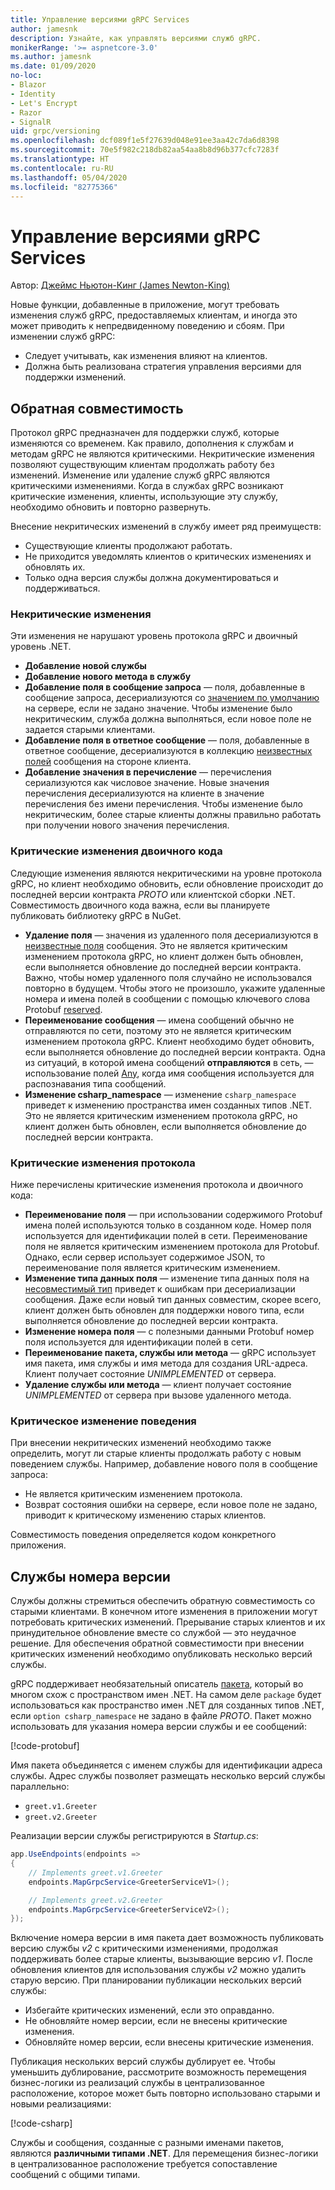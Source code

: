 ```yaml
---
title: Управление версиями gRPC Services
author: jamesnk
description: Узнайте, как управлять версиями служб gRPC.
monikerRange: '>= aspnetcore-3.0'
ms.author: jamesnk
ms.date: 01/09/2020
no-loc:
- Blazor
- Identity
- Let's Encrypt
- Razor
- SignalR
uid: grpc/versioning
ms.openlocfilehash: dcf089f1e5f27639d048e91ee3aa42c7da6d8398
ms.sourcegitcommit: 70e5f982c218db82aa54aa8b8d96b377cfc7283f
ms.translationtype: HT
ms.contentlocale: ru-RU
ms.lasthandoff: 05/04/2020
ms.locfileid: "82775366"
---
```

# <a name="versioning-grpc-services"></a>Управление версиями gRPC Services

Автор: [Джеймс Ньютон-Кинг (James Newton-King)](https://twitter.com/jamesnk)

Новые функции, добавленные в приложение, могут требовать изменения служб gRPC, предоставляемых клиентам, и иногда это может приводить к непредвиденному поведению и сбоям. При изменении служб gRPC:

* Следует учитывать, как изменения влияют на клиентов.
* Должна быть реализована стратегия управления версиями для поддержки изменений.

## <a name="backwards-compatibility"></a>Обратная совместимость

Протокол gRPC предназначен для поддержки служб, которые изменяются со временем. Как правило, дополнения к службам и методам gRPC не являются критическими. Некритические изменения позволяют существующим клиентам продолжать работу без изменений. Изменение или удаление служб gRPC являются критическими изменениями. Когда в службах gRPC возникают критические изменения, клиенты, использующие эту службу, необходимо обновить и повторно развернуть.

Внесение некритических изменений в службу имеет ряд преимуществ:

* Существующие клиенты продолжают работать.
* Не приходится уведомлять клиентов о критических изменениях и обновлять их.
* Только одна версия службы должна документироваться и поддерживаться.

### <a name="non-breaking-changes"></a>Некритические изменения

Эти изменения не нарушают уровень протокола gRPC и двоичный уровень .NET.

* **Добавление новой службы**
* **Добавление нового метода в службу**
* **Добавление поля в сообщение запроса** — поля, добавленные в сообщение запроса, десериализуются со [значением по умолчанию](https://developers.google.com/protocol-buffers/docs/proto3#default) на сервере, если не задано значение. Чтобы изменение было некритическим, служба должна выполняться, если новое поле не задается старыми клиентами.
* **Добавление поля в ответное сообщение** — поля, добавленные в ответное сообщение, десериализуются в коллекцию [неизвестных полей](https://developers.google.com/protocol-buffers/docs/proto3#unknowns) сообщения на стороне клиента.
* **Добавление значения в перечисление** — перечисления сериализуются как числовое значение. Новые значения перечисления десериализуются на клиенте в значение перечисления без имени перечисления. Чтобы изменение было некритическим, более старые клиенты должны правильно работать при получении нового значения перечисления.

### <a name="binary-breaking-changes"></a>Критические изменения двоичного кода

Следующие изменения являются некритическими на уровне протокола gRPC, но клиент необходимо обновить, если обновление происходит до последней версии контракта *PROTO* или клиентской сборки .NET. Совместимость двоичного кода важна, если вы планируете публиковать библиотеку gRPC в NuGet.

* **Удаление поля** — значения из удаленного поля десериализуются в [неизвестные поля](https://developers.google.com/protocol-buffers/docs/proto3#unknowns) сообщения. Это не является критическим изменением протокола gRPC, но клиент должен быть обновлен, если выполняется обновление до последней версии контракта. Важно, чтобы номер удаленного поля случайно не использовался повторно в будущем. Чтобы этого не произошло, укажите удаленные номера и имена полей в сообщении с помощью ключевого слова Protobuf [reserved](https://developers.google.com/protocol-buffers/docs/proto3#reserved).
* **Переименование сообщения** — имена сообщений обычно не отправляются по сети, поэтому это не является критическим изменением протокола gRPC. Клиент необходимо будет обновить, если выполняется обновление до последней версии контракта. Одна из ситуаций, в которой имена сообщений **отправляются** в сеть, — использование полей [Any](https://developers.google.com/protocol-buffers/docs/proto3#any), когда имя сообщения используется для распознавания типа сообщений.
* **Изменение csharp_namespace** — изменение `csharp_namespace` приведет к изменению пространства имен созданных типов .NET. Это не является критическим изменением протокола gRPC, но клиент должен быть обновлен, если выполняется обновление до последней версии контракта.

### <a name="protocol-breaking-changes"></a>Критические изменения протокола

Ниже перечислены критические изменения протокола и двоичного кода:

* **Переименование поля** — при использовании содержимого Protobuf имена полей используются только в созданном коде. Номер поля используется для идентификации полей в сети. Переименование поля не является критическим изменением протокола для Protobuf. Однако, если сервер использует содержимое JSON, то переименование поля является критическим изменением.
* **Изменение типа данных поля** — изменение типа данных поля на [несовместимый тип](https://developers.google.com/protocol-buffers/docs/proto3#updating) приведет к ошибкам при десериализации сообщения. Даже если новый тип данных совместим, скорее всего, клиент должен быть обновлен для поддержки нового типа, если выполняется обновление до последней версии контракта.
* **Изменение номера поля** — с полезными данными Protobuf номер поля используется для идентификации полей в сети.
* **Переименование пакета, службы или метода** — gRPC использует имя пакета, имя службы и имя метода для создания URL-адреса. Клиент получает состояние *UNIMPLEMENTED* от сервера.
* **Удаление службы или метода** — клиент получает состояние *UNIMPLEMENTED* от сервера при вызове удаленного метода.

### <a name="behavior-breaking-changes"></a>Критическое изменение поведения

При внесении некритических изменений необходимо также определить, могут ли старые клиенты продолжать работу с новым поведением службы. Например, добавление нового поля в сообщение запроса:

* Не является критическим изменением протокола.
* Возврат состояния ошибки на сервере, если новое поле не задано, приводит к критическому изменению старых клиентов.

Совместимость поведения определяется кодом конкретного приложения.

## <a name="version-number-services"></a>Службы номера версии

Службы должны стремиться обеспечить обратную совместимость со старыми клиентами. В конечном итоге изменения в приложении могут потребовать критических изменений. Прерывание старых клиентов и их принудительное обновление вместе со службой — это неудачное решение. Для обеспечения обратной совместимости при внесении критических изменений необходимо опубликовать несколько версий службы.

gRPC поддерживает необязательный описатель [пакета](https://developers.google.com/protocol-buffers/docs/proto3#packages), который во многом схож с пространством имен .NET. На самом деле `package` будет использоваться как пространство имен .NET для созданных типов .NET, если `option csharp_namespace` не задано в файле *PROTO*. Пакет можно использовать для указания номера версии службы и ее сообщений:

[!code-protobuf[](versioning/sample/greet.v1.proto?highlight=3)]

Имя пакета объединяется с именем службы для идентификации адреса службы. Адрес службы позволяет размещать несколько версий службы параллельно:

* `greet.v1.Greeter`
* `greet.v2.Greeter`

Реализации версии службы регистрируются в *Startup.cs*:

```csharp
app.UseEndpoints(endpoints =>
{
    // Implements greet.v1.Greeter
    endpoints.MapGrpcService<GreeterServiceV1>();

    // Implements greet.v2.Greeter
    endpoints.MapGrpcService<GreeterServiceV2>();
});
```

Включение номера версии в имя пакета дает возможность публиковать версию службы *v2* с критическими изменениями, продолжая поддерживать более старые клиенты, вызывающие версию *v1*. После обновления клиентов для использования службы *v2* можно удалить старую версию. При планировании публикации нескольких версий службы:

* Избегайте критических изменений, если это оправданно.
* Не обновляйте номер версии, если не внесены критические изменения.
* Обновляйте номер версии, если внесены критические изменения.

Публикация нескольких версий службы дублирует ее. Чтобы уменьшить дублирование, рассмотрите возможность перемещения бизнес-логики из реализаций службы в централизованное расположение, которое может быть повторно использовано старыми и новыми реализациями:

[!code-csharp[](versioning/sample/GreeterServiceV1.cs?highlight=10,19)]

Службы и сообщения, созданные с разными именами пакетов, являются **различными типами .NET**. Для перемещения бизнес-логики в централизованное расположение требуется сопоставление сообщений с общими типами.
